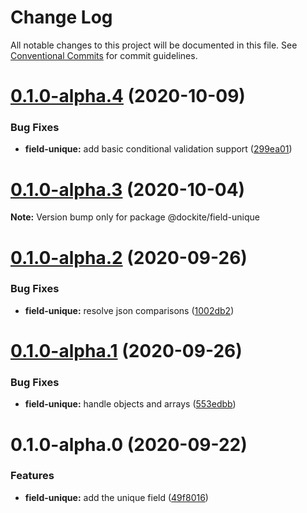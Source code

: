 # Change Log

All notable changes to this project will be documented in this file.
See [Conventional Commits](https://conventionalcommits.org) for commit guidelines.

# [0.1.0-alpha.4](https://github.com/dockite/dockite/compare/@dockite/field-unique@0.1.0-alpha.3...@dockite/field-unique@0.1.0-alpha.4) (2020-10-09)


### Bug Fixes

* **field-unique:** add basic conditional validation support ([299ea01](https://github.com/dockite/dockite/commit/299ea016771919dc27f6c176d75198037b0a6b74))





# [0.1.0-alpha.3](https://github.com/dockite/dockite/compare/@dockite/field-unique@0.1.0-alpha.2...@dockite/field-unique@0.1.0-alpha.3) (2020-10-04)

**Note:** Version bump only for package @dockite/field-unique





# [0.1.0-alpha.2](https://github.com/dockite/dockite/compare/@dockite/field-unique@0.1.0-alpha.1...@dockite/field-unique@0.1.0-alpha.2) (2020-09-26)


### Bug Fixes

* **field-unique:** resolve json comparisons ([1002db2](https://github.com/dockite/dockite/commit/1002db2a6ca96caff1e7861c60333799e5a0973f))





# [0.1.0-alpha.1](https://github.com/dockite/dockite/compare/@dockite/field-unique@0.1.0-alpha.0...@dockite/field-unique@0.1.0-alpha.1) (2020-09-26)


### Bug Fixes

* **field-unique:** handle objects and arrays ([553edbb](https://github.com/dockite/dockite/commit/553edbbd9a9d361c05c9095d7eb9742b15a67780))





# 0.1.0-alpha.0 (2020-09-22)


### Features

* **field-unique:** add the unique field ([49f8016](https://github.com/dockite/dockite/commit/49f80168db04ddd282bcc090ddccdbf592df45e1))
